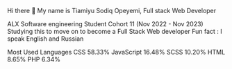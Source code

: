 Hi there 
👋 My name is Tiamiyu Sodiq Opeyemi, Full stack Web Developer

ALX Software engineering Student Cohort 11 (Nov 2022 - Nov 2023)
Studying this to move on to become a Full Stack Web developer
Fun fact : I speak English and Russian


Most Used Languages
CSS 58.33%
JavaScript 16.48%
SCSS 10.20%
HTML 8.65%
PHP 6.34%
